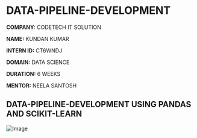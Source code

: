 # DATA-PIPELINE-DEVELOPMENT

**COMPANY:** CODETECH IT SOLUTION

**NAME:** KUNDAN KUMAR

**INTERN ID:** CT6WNDJ

**DOMAIN:** DATA SCIENCE

**DURATION:** 6 WEEKS

**MENTOR:** NEELA SANTOSH

## DATA-PIPELINE-DEVELOPMENT USING PANDAS AND SCIKIT-LEARN

![Image](https://github.com/user-attachments/assets/79d17985-90dc-404d-ae95-9ab41edb5fd6)
